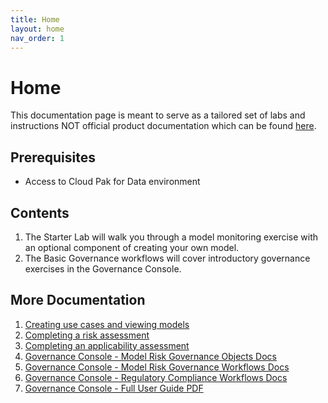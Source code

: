 ```yaml
---
title: Home
layout: home
nav_order: 1
---
```


# Home

This documentation page is meant to serve as a tailored set of labs and instructions NOT official product documentation which can be found [here](https://www.ibm.com/docs/en/cloud-paks/cp-data/5.0.x?topic=governance-governing-assets-watsonxgovernance).

## Prerequisites

- Access to Cloud Pak for Data environment

## Contents

1. The Starter Lab will walk you through a model monitoring exercise with an optional component of creating your own model.
2. The Basic Governance workflows will cover introductory governance exercises in the Governance Console.

## More Documentation

1. [Creating use cases and viewing models](https://www.ibm.com/docs/en/cloud-paks/cp-data/5.0.x?topic=console-creating-use-cases-viewing-models)
2. [Completing a risk assessment](https://www.ibm.com/docs/en/cloud-paks/cp-data/5.0.x?topic=console-completing-risk-assessment)
3. [Completing an applicability assessment](https://www.ibm.com/docs/en/cloud-paks/cp-data/5.0.x?topic=console-completing-applicability-assessment)
4. [Governance Console - Model Risk Governance Objects Docs](https://www.ibm.com/docs/en/openpages/9.0.0?topic=omrgo-openpages-model-risk-governance-objects)
5. [Governance Console - Model Risk Governance Workflows Docs](https://www.ibm.com/docs/en/openpages/9.0.0?topic=workflow-model-risk-governance-workflows)
6. [Governance Console - Regulatory Compliance Workflows Docs](https://www.ibm.com/docs/en/openpages/9.0.0?topic=workflow-regulatory-compliance-management-workflows)
7. [Governance Console - Full User Guide PDF](https://www.ibm.com/docs/en/SSFUEU_9.0.0/pdf/op_user_guide.pdf)
